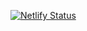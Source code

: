 [![Netlify Status](https://api.netlify.com/api/v1/badges/d3bc644c-f2fc-48be-82ba-a9e3ff074286/deploy-status)](https://app.netlify.com/sites/budmaister/deploys)
